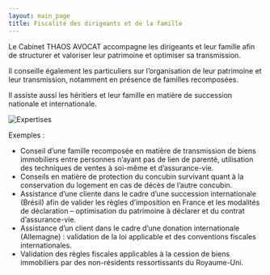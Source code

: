 ```yaml
---
layout: main_page
title: Fiscalité des dirigeants et de la famille
---
```

<div class="row text-justify">
    <div class="col-md-12 p-5">
        <p>Le Cabinet THAOS AVOCAT accompagne les dirigeants et leur famille afin de structurer et valoriser leur patrimoine et optimiser sa transmission.</p>
        <p>Il conseille également les particuliers sur l’organisation de leur patrimoine et leur transmission, notamment en présence de familles recomposées.</p>
        <p>Il assiste aussi les héritiers et leur famille en matière de succession nationale et internationale.</p>
    </div>
    <div class="col-md-12 p-0">
        <img src="{{ site.baseurl }}/images/expertises/zeyn-afuang-9xp0AWvlGC4-unsplash.jpg" alt="Expertises" class="content-picture">
    </div>
    <div class="col-md-12 p-5 dark">
        <p>Exemples :</p>
        <ul>
            <li>Conseil d’une famille recomposée en matière de transmission de biens immobiliers entre personnes n’ayant pas de lien de parenté, utilisation des techniques de ventes à soi-même et d’assurance-vie.</li> 
            <li>Conseils en matière de protection du concubin survivant quant à la conservation du logement en cas de décès de l’autre concubin.</li>
            <li>Assistance d’une cliente dans le cadre d’une succession internationale (Brésil) afin de valider les règles d’imposition en France et les modalités de déclaration – optimisation du patrimoine à déclarer et du contrat d’assurance-vie.</li>
            <li>Assistance d’un client dans le cadre d’une donation internationale (Allemagne) : validation de la loi applicable et des conventions fiscales internationales.</li> 
            <li>Validation des règles fiscales applicables à la cession de biens immobiliers par des non-résidents ressortissants du Royaume-Uni.</li> 
        </ul>
    </div>
</div>